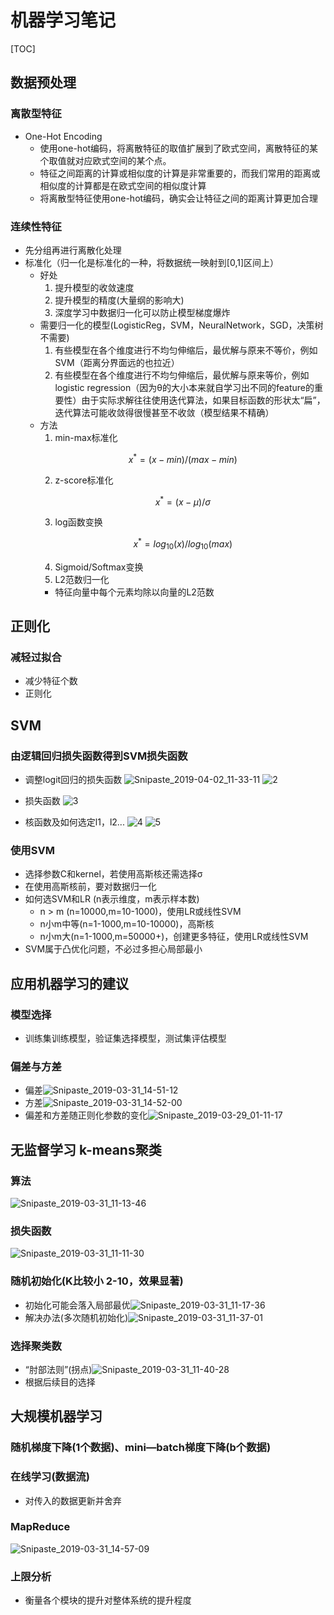 # 机器学习笔记
[TOC]
## 数据预处理
### 离散型特征
- One-Hot Encoding
  - 使用one-hot编码，将离散特征的取值扩展到了欧式空间，离散特征的某个取值就对应欧式空间的某个点。
  - 特征之间距离的计算或相似度的计算是非常重要的，而我们常用的距离或相似度的计算都是在欧式空间的相似度计算
  - 将离散型特征使用one-hot编码，确实会让特征之间的距离计算更加合理

### 连续性特征
- 先分组再进行离散化处理
- 标准化（归一化是标准化的一种，将数据统一映射到[0,1]区间上）
  - 好处
    1. 提升模型的收敛速度
    2. 提升模型的精度(大量纲的影响大)
    3. 深度学习中数据归一化可以防止模型梯度爆炸
  - 需要归一化的模型(LogisticReg，SVM，NeuralNetwork，SGD，决策树不需要)
    1. 有些模型在各个维度进行不均匀伸缩后，最优解与原来不等价，例如SVM（距离分界面远的也拉近）
    2. 有些模型在各个维度进行不均匀伸缩后，最优解与原来等价，例如logistic regression（因为θ的大小本来就自学习出不同的feature的重要性）由于实际求解往往使用迭代算法，如果目标函数的形状太“扁”，迭代算法可能收敛得很慢甚至不收敛（模型结果不精确）
  - 方法
    1. min-max标准化
    ```math
    x^* = (x - min) / (max - min)
    ```
    2. z-score标准化
    ```math
    x^* = (x - \mu) / \sigma
    ```
    3. log函数变换
    ```math
    x^* = log_{10}(x) / log_{10}(max)
    ```
    4. Sigmoid/Softmax变换
    5. L2范数归一化
      - 特征向量中每个元素均除以向量的L2范数


## 正则化

### 减轻过拟合
- 减少特征个数
- 正则化

## SVM
### 由逻辑回归损失函数得到SVM损失函数

- 调整logit回归的损失函数
![Snipaste_2019-04-02_11-33-11](51627463871C4E50A46BAC70F94301F4)
![2](487E6CCE2BF2431AAA85DFEC24895802)

- 损失函数
![3](74F612C199784A52835D54C62F6CFC64)
- 核函数及如何选定l1，l2...
![4](A3B66A0FF191440483722B0633545551)
![5](B0DFB67E755E4A9BA2E90F26595F8B0A)

### 使用SVM
- 选择参数C和kernel，若使用高斯核还需选择σ
- 在使用高斯核前，要对数据归一化
- 如何选SVM和LR  (n表示维度，m表示样本数)
  - n > m (n=10000,m=10-1000)，使用LR或线性SVM
  - n小m中等(n=1-1000,m=10-10000)，高斯核
  - n小m大(n=1-1000,m=50000+)，创建更多特征，使用LR或线性SVM
- SVM属于凸优化问题，不必过多担心局部最小

## 应用机器学习的建议

### 模型选择
- 训练集训练模型，验证集选择模型，测试集评估模型

### 偏差与方差
- 偏差![Snipaste_2019-03-31_14-51-12](BA36BAF8778A4171A0EB82E1E88E5753)
- 方差![Snipaste_2019-03-31_14-52-00](92C1008D83BB4CC99B7904FA27FC241C)
- 偏差和方差随正则化参数的变化![Snipaste_2019-03-29_01-11-17](0CEC15CDDF604DF99E5E5624384734D5)


## 无监督学习 k-means聚类
### 算法
![Snipaste_2019-03-31_11-13-46](7A8039BDF7DD44E2B9273FA4C4D1A5B7)
### 损失函数
![Snipaste_2019-03-31_11-11-30](3CA2292A7F5B439AA3AEF399BDF0627C)
### 随机初始化(K比较小 2-10，效果显著)
- 初始化可能会落入局部最优![Snipaste_2019-03-31_11-17-36](4E6055848A9C49A98B464731C1ADBEA6)
- 解决办法(多次随机初始化)![Snipaste_2019-03-31_11-37-01](934A39EF134A412FB004341BB124203E)

### 选择聚类数
  - “肘部法则”(拐点)![Snipaste_2019-03-31_11-40-28](58D962B3183F441AA5884FAA7FBBC9EF)
  - 根据后续目的选择

## 大规模机器学习

### 随机梯度下降(1个数据)、mini—batch梯度下降(b个数据)

### 在线学习(数据流)
- 对传入的数据更新并舍弃

### MapReduce
![Snipaste_2019-03-31_14-57-09](43803D45AA80448AA0C2ED254FDB0774)

### 上限分析
  - 衡量各个模块的提升对整体系统的提升程度